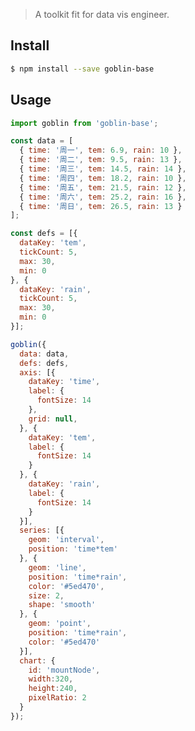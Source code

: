 <!-- # viser [![npm](https://img.shields.io/npm/v/viser.svg)](https://www.npmjs.com/package/viser) [![Dependency Status](https://david-dm.org/viserjs/viser.svg?path=packages/viser)](https://david-dm.org/viserjs/viser.svg?path=packages/viser) -->

> A toolkit fit for data vis engineer.

## Install

```sh
$ npm install --save goblin-base
```

## Usage

```jsx
import goblin from 'goblin-base';

const data = [
  { time: '周一', tem: 6.9, rain: 10 },
  { time: '周二', tem: 9.5, rain: 13 },
  { time: '周三', tem: 14.5, rain: 14 },
  { time: '周四', tem: 18.2, rain: 10 },
  { time: '周五', tem: 21.5, rain: 12 },
  { time: '周六', tem: 25.2, rain: 16 },
  { time: '周日', tem: 26.5, rain: 13 }
];

const defs = [{
  dataKey: 'tem',
  tickCount: 5,
  max: 30,
  min: 0
}, {
  dataKey: 'rain',
  tickCount: 5,
  max: 30,
  min: 0
}];

goblin({
  data: data,
  defs: defs,
  axis: [{
    dataKey: 'time',
    label: {
      fontSize: 14
    },
    grid: null,
  }, {
    dataKey: 'tem',
    label: {
      fontSize: 14
    }
  }, {
    dataKey: 'rain',
    label: {
      fontSize: 14
    }
  }],
  series: [{
    geom: 'interval',
    position: 'time*tem'
  }, {
    geom: 'line',
    position: 'time*rain',
    color: '#5ed470',
    size: 2,
    shape: 'smooth'
  }, {
    geom: 'point',
    position: 'time*rain',
    color: '#5ed470'
  }],
  chart: {
    id: 'mountNode',
    width:320,
    height:240,
    pixelRatio: 2
  }
});
```
